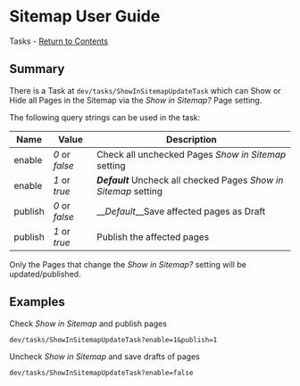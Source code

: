 # Sitemap User Guide

Tasks - [Return to Contents](index.md)

## Summary 

There is a Task at `dev/tasks/ShowInSitemapUpdateTask` which can Show or Hide all Pages in the Sitemap via the *Show in Sitemap?* Page setting.

The following query strings can be used in the task:

Name    | Value           | Description
------- | --------------- | -------------------------------------------------------------
enable  | *0* or *false*  | Check all unchecked Pages *Show in Sitemap* setting
enable  | *1* or *true*   | __*Default*__ Uncheck all checked Pages *Show in Sitemap* setting 
publish | *0* or *false*  | __*Default*__Save affected pages as Draft 
publish | *1* or *true*   | Publish the affected pages

Only the Pages that change the *Show in Sitemap?* setting will be updated/published.

## Examples

Check *Show in Sitemap* and publish pages

`dev/tasks/ShowInSitemapUpdateTask?enable=1&publish=1`

Uncheck *Show in Sitemap* and save drafts of pages

`dev/tasks/ShowInSitemapUpdateTask?enable=false`

